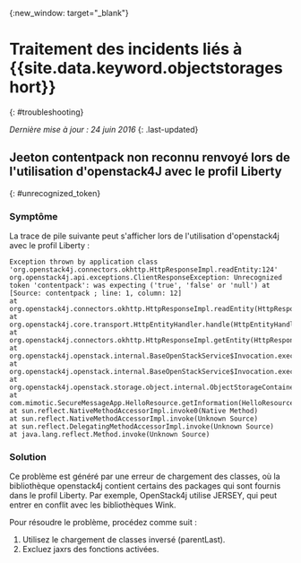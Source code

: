 {:new_window: target="_blank"}

# Traitement des incidents liés à {{site.data.keyword.objectstorageshort}}
{: #troubleshooting}

*Dernière mise à jour : 24 juin 2016*
{: .last-updated}

## Jeeton contentpack non reconnu renvoyé lors de l'utilisation d'openstack4J avec le profil Liberty 
{: #unrecognized_token}

### Symptôme

La trace de pile suivante peut s'afficher lors de l'utilisation d'openstack4j avec le profil Liberty : 

    Exception thrown by application class 'org.openstack4j.connectors.okhttp.HttpResponseImpl.readEntity:124'
    org.openstack4j.api.exceptions.ClientResponseException: Unrecognized token 'contentpack': was expecting ('true', 'false' or 'null') at [Source: contentpack ; line: 1, column: 12]
    at org.openstack4j.connectors.okhttp.HttpResponseImpl.readEntity(HttpResponseImpl.java:124)
    at org.openstack4j.core.transport.HttpEntityHandler.handle(HttpEntityHandler.java:56)
    at org.openstack4j.connectors.okhttp.HttpResponseImpl.getEntity(HttpResponseImpl.java:68)
    at org.openstack4j.openstack.internal.BaseOpenStackService$Invocation.execute(BaseOpenStackService.java:169)
    at org.openstack4j.openstack.internal.BaseOpenStackService$Invocation.execute(BaseOpenStackService.java:163)
    at org.openstack4j.openstack.storage.object.internal.ObjectStorageContainerServiceImpl.list(ObjectStorageContainerServiceImpl.java:41)
    at com.mimotic.SecureMessageApp.HelloResource.getInformation(HelloResource.java:47)
    at sun.reflect.NativeMethodAccessorImpl.invoke0(Native Method)
    at sun.reflect.NativeMethodAccessorImpl.invoke(Unknown Source)
    at sun.reflect.DelegatingMethodAccessorImpl.invoke(Unknown Source)
    at java.lang.reflect.Method.invoke(Unknown Source)

### Solution

Ce problème est généré par une erreur de chargement des classes, où la bibliothèque openstack4j contient certains des packages qui sont fournis dans
le profil Liberty. Par
exemple, OpenStack4j utilise JERSEY, qui peut entrer en conflit avec les bibliothèques Wink. 

Pour résoudre le problème, procédez comme suit : 

1. Utilisez le chargement de classes inversé (parentLast).
2. Excluez jaxrs des fonctions activées. 
